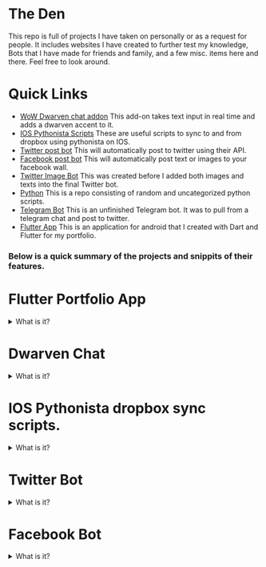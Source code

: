 # The Den

This repo is full of projects I have taken on personally or as a request for people. It includes websites I have created to further test my knowledge, Bots that I have made for friends and family, and a few misc. items here and there. Feel free to look around.

# Quick Links
- [WoW Dwarven chat addon](https://github.com/Gruzzly-bear/The-Den/tree/master/DwarvenChat)
This add-on takes text input in real time and adds a dwarven accent to it.
- [IOS Pythonista Scripts](https://github.com/Gruzzly-bear/The-Den/tree/master/IOS%20Pythonista%20sync%20scripts)
These are useful scripts to sync to and from dropbox using pythonista on IOS.
- [Twitter post bot](https://github.com/Gruzzly-bear/The-Den/tree/master/TwitterBot)
This will automatically post to twitter using their API.
- [Facebook post bot](https://github.com/Gruzzly-bear/The-Den/tree/master/Facebook%20Bot)
This will automatically post text or images to your facebook wall.
- [Twitter Image Bot](https://github.com/Gruzzly-bear/The-Den/tree/master/Twitter%20Image%20Bot)
This was created before I added both images and texts into the final Twitter bot.
- [Python](https://github.com/Gruzzly-bear/The-Den/tree/master/python)
This is a repo consisting of random and uncategorized python scripts.
- [Telegram Bot](https://github.com/Gruzzly-bear/The-Den/tree/master/Telegram%20Bot)
This is an unfinished Telegram bot. It was to pull from a telegram chat and post to twitter.
- [Flutter App](https://github.com/Gruzzly-bear/The-Den/tree/master/Flutter%20App)
This is an application for android that I created with Dart and Flutter for my portfolio.


### Below is a quick summary of the projects and snippits of their features.


# Flutter Portfolio App

<details>
    <summary>
    What is it?
    </summary>

<p>
An android application created for my portfolio.
</p>

The hierarchy
---

```dart
            children: [
                Image.asset(
                'assets/images/Gruzzly.png',
                width: 550,
                height: 100,
                fit: BoxFit.fitWidth,
                ),
                buttonSection,
                space,
                Image.asset(
                'assets/images/me.png',
                width: 250,
                height: 250,
                ),
                textSection,
                newtextSection,
                newtextSections
            ],
```
</details>

# Dwarven Chat

<details>
    <summary>
    What is it?
    </summary>

<p>
This addon auto translates your input text and outputs modified text that resembles a dwarven accent.
</p>

For example:
---

<p>

``` What are you saying? I can't hear you! ``` <br/>

becomes <br/>

``` What're ye sayin'? I cannae hear ye! ``` <br/>

This happens as soon as you press enter. It is very fast, and fluid.

</p>

How does it work?
---

<p> It creates the in game slash function on load. It creates local databases to pull and replace predefined text from. </p>

Creating the slash command for ingame use.
---

```lua
    function DwarvenChat_OnLoad()

        
        SlashCmdList["DWARVENCHATTOGGLE"] = dwarven_toggle;
        SLASH_DWARVENCHATTOGGLE1 = "/dwarvenchat";
        SLASH_DWARVENCHATTOGGLE2 = "/dchat";
        SlashCmdList["DSAY"] = dwarven_say;
```

Local Dwarven chat database creation for replacing words.
---

```lua
        local dwarvenChat_ReplaceDB = {
        {o={"^hello","^hiya","^hi there", "^hey"}, r={"Well met","E'llo"}},
        {o={"no", "nah"}, r={"nae"}},
        {o={"^no", "^nah"}, r={"^nae"}},
        {o={"the"}, r={"tha"}},
        }
```

Hooking of blizzard function
---

```lua
    local dwarvenChat_SendChatMessage = SendChatMessage;
```
</details>

# IOS Pythonista dropbox sync scripts.
<details>
    <summary>
    What is it?
    </summary>

    

<p>It is a set of scripts used to sync to and from Pythonista on IOS.</p>

How does it work?
---

<p>It uses your credentials from your dropbox API and then makes sure you can actually upload to it. After doing that, it will check your dropbox for any conflicts. If there is any, it will ask you how you want to handle it. Then it will push your file sto you drop box.
It will run through the same thing on the way back when you sync from your drop box.
</p>

Comparing of files locally and in the dropbox.
---

```python
    for file in folder_metadata['contents']:
        dropbox_path = file['path'][1:]
        file_name = file['path'].split('/')[-1]
            
        file_ext = os.path.splitext(file_name)[1]
            
        if file['is_dir'] --- False and (file_ext in config['file_extensions'] or [m.group(0) for l in config['file_extensions'] 
        for m in [re.match('[\.]?\*',l)] if m]):

        if not os.path.exists(os.path.join(PYTHONISTA_DOC_DIR, dropbox_path)):
```

Creation of dropbox config.
---

```python
    def setup_configuration():
        
        if not os.path.exists(SYNC_STATE_FOLDER):
            os.mkdir(SYNC_STATE_FOLDER)
        if os.path.exists(CONFIG_FILEPATH):
            with open(CONFIG_FILEPATH, 'r') as config_file:
                config = json.load(config_file)
        else:
            logging.log(FINE, 'Configuration file missing')
            config = {}
            
            logging.info('Insert your App key and secret.')
            
            config['APP_KEY'] = input('''Enter your app key
    ''')
            config['APP_SECRET'] = input('''Enter your app secret
    ''')
            
            config['ACCESS_TYPE'] = 'app_folder'
            
            
            write_configuration(config)
                
        return config
```

</details>

# Twitter Bot
<details>
    <summary>What is it?
    </summary>

<p>This small script will automatically post a line of text or an image from a folder directly onto your twitter account.<br/>
It pulls credentials and settings from a config.</p>

How was it made?
---

I used the python Tweepy module for most of it. I also used Config Parser. Config parser is great, because you can load information into the script itself after it's been compiled into an executable. I also used sleep so that it would repeat the entire process of posting after a short delay.

ConfigParser Example
---

```python
consumer_key=config.get('settings','consumer_key')
consumer_secret=config.get('settings','consumer_secret')
```

Sleep Example
---

```python
sleep_time = int(config.get("settings", "sleep")) # sleep for 1 second by default
```

</details>

# Facebook Bot

<details>
    <summary>What is it?
    </summary>
    This small script will automatically post a line of text or an image from a folder directly onto your facebook page/wall.<br/>
    It pulls credentials and settings from a config.

How does it work?
---
    I used the python module facepy to integrate the facebook API and the script together. Then I used ConfigParser to pull information from a settings config into the script.
    Then I used random and graph to post the advertisement/text pulled randomly from the file TO facebook.

ConfigParser Example
---
```python
    config.read(os.path.join(os.path.dirname(__file__),"settings.cfg"))
    ACCESS_TOKEN=config.get('settings','ACCESS_TOKEN')
```

Graph Example
---
```python
    while True:
        graph = GraphAPI(ACCESS_TOKEN)
        graph.post('me/feed', message=(random.choice(list(open('text.txt')))))
```
</details>



 









<!-- Contact and links
- [Github](https://github.com/Gruzzly-bear)
- [Email](mailto:MB.Bowen@outlook.com?subject=Hey%20There!)
- [Website](https://gruzzly.co) -->
<!-- - [Websites](https://github.com/Gruzzly-bear/The-Den/tree/master/Websites)
A small repo of websites I have worked on and are still working on. -->
